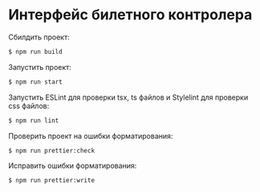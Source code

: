 # Интерфейс билетного контролера

Сбилдить проект:

```bash
$ npm run build
```

Запустить проект:

```bash
$ npm run start
```

Запустить ESLint для проверки tsx, ts файлов и Stylelint для проверки css файлов:

```bash
$ npm run lint
```

Проверить проект на ошибки форматирования:

```bash
$ npm run prettier:check
```

Исправить ошибки форматирования:

```bash
$ npm run prettier:write
```